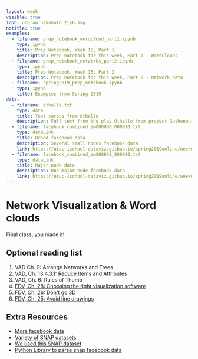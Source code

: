 ```yaml
---
layout: week
visible: true
icon: undraw_nakamoto_2iv6.svg
notitle: true
examples:
  - filename: prep_notebook_wordcloud_part1.ipynb
    type: ipynb
    title: Prep Notebook, Week 15, Part 1
    description: Prep notebook for this week, Part 1 - WordClouds
  - filename: prep_notebook_networks_part2.ipynb
    type: ipynb
    title: Prep Notebook, Week 15, Part 2
    description: Prep notebook for this week, Part 2 - Network data
  - filename: spring2019_prep_notebook.ipynb
    type: ipynb
    title: Examples from Spring 2019
data:
  - filename: othello.txt
    type: data
    title: Text corpus from Othello
    description: Full text from the play Othello from project Guthenburg
  - filename: facebook_combined_sm000090_000010.txt
    type: dataLink
    title: Broad facebook data
    description: Several small nodes facebook data
    link: https://uiuc-ischool-dataviz.github.io/spring2019online/week09/data/facebook_combined_sm000090_000010.txt
  - filename: facebook_combined_sm000030_000000.txt
    type: dataLink
    title: Major node data
    description: One major node facebook data
    link: https://uiuc-ischool-dataviz.github.io/spring2019online/week09/data/facebook_combined_sm000030_000000.txt
---
```


# Network Visualization & Word clouds

Final class, you made it!

<!--
## Downloads

### Data:

 * <a href='https://uiuc-ischool-dataviz.github.io/spring2019online/week09/data/facebook_combined_sm000090_000010.txt' download>Several small nodes facebook data</a>
 * <a href='https://uiuc-ischool-dataviz.github.io/spring2019online/week09/data/facebook_combined_sm000030_000000.txt' download>One major node facebook data</a>
 * <a href='https://github.com/UIUC-iSchool-DataViz/spring2019online/tree/master/week09/data'>More facebook data</a>
 * <a href="othello.txt" download>Text of Othello (othello.txt)</a>
-->

## Optional reading list

 1. VAD Ch. 9: Arrange Networks and Trees 
 2. VAD, Ch. 13.4.3.1: Reduce Items and Attributes 
 3. VAD, Ch. 6: Rules of Thumb 
 4. [FDV, Ch. 28: Choosing the right visualization software](https://serialmentor.com/dataviz/choosing-visualization-software.html) 
 5. [FDV, Ch. 26: Don't go 3D](https://serialmentor.com/dataviz/no-3d.html) 
 6. [FDV, Ch. 25: Avoid line drawings](https://serialmentor.com/dataviz/avoid-line-drawings.html)

## Extra Resources

 * <a href='https://github.com/UIUC-iSchool-DataViz/spring2019online/tree/master/week09/data'>More facebook data</a>
 * <a href='https://snap.stanford.edu/data/'>Variety of SNAP datasets</a>
 * <a href='https://snap.stanford.edu/data/ego-Facebook.html'>We used this SNAP dataset</a>
 * <a href='https://github.com/jcatw/snap-facebook'>Python Library to parse snap facebook data</a>
